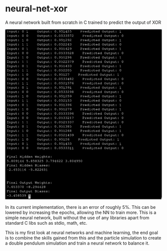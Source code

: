 # neural-net-xor
A neural network built from scratch in C trained to predict the output of XOR

![alt text](https://github.com/jakeesmith01/neural-net-xor/blob/main/nn-xor.png)

In its current implementation, there is an error of roughly 5%. This can be lowered by increasing the epochs, allowing the NN to train more. This is a simple neural network, built without the use of any libraries apart from standard C libs such as stdio, math, etc. 

This is my first look at neural networks and machine learning, the end goal is to combine the skills gained from this and the particle simulation to create a double pendulum simulation and train a neural network to balance it.


